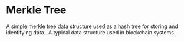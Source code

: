 # Merkle Tree
A simple merkle tree data structure used as a hash tree for storing and identifying data.. A typical data structure used in blockchain systems..
